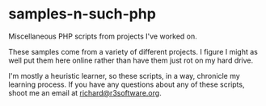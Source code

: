 samples-n-such-php
==================

Miscellaneous PHP scripts from projects I've worked on.

These samples come from a variety of different projects. I figure I might as well put them here online rather than have
them just rot on my hard drive.

I'm mostly a heuristic learner, so these scripts, in a way, chronicle my learning process.
If you have any questions about any of these scripts, shoot me an email at richard@r3software.org.
